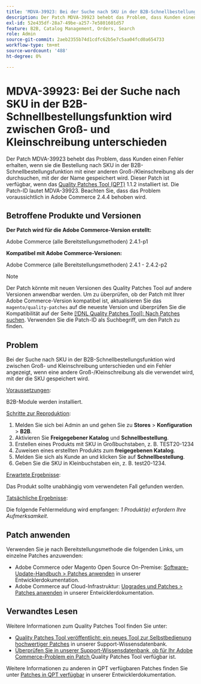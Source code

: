 ```yaml
---
title: 'MDVA-39923: Bei der Suche nach SKU in der B2B-Schnellbestellungsfunktion wird zwischen Groß- und Kleinschreibung unterschieden'
description: Der Patch MDVA-39923 behebt das Problem, dass Kunden einen Fehler erhalten, wenn sie die Bestellung nach SKU in der B2B-Schnellbestellungsfunktion mit einer anderen Groß-/Kleinschreibung als der durchsuchen, mit der der Name gespeichert wird. Dieser Patch ist verfügbar, wenn das [Quality Patches Tool (QPT)](/help/announcements/adobe-commerce-announcements/magento-quality-patches-released-new-tool-to-self-serve-quality-patches.md) 1.1.2 installiert ist. Die Patch-ID lautet MDVA-39923. Beachten Sie, dass das Problem voraussichtlich in Adobe Commerce 2.4.4 behoben wird.
exl-id: 52e435df-28a7-49be-a257-7e5801601d57
feature: B2B, Catalog Management, Orders, Search
role: Admin
source-git-commit: 2aeb2355b74d1cdfc62b5e7c5aa04fcd0a654733
workflow-type: tm+mt
source-wordcount: '488'
ht-degree: 0%

---
```


# MDVA-39923: Bei der Suche nach SKU in der B2B-Schnellbestellungsfunktion wird zwischen Groß- und Kleinschreibung unterschieden

Der Patch MDVA-39923 behebt das Problem, dass Kunden einen Fehler erhalten, wenn sie die Bestellung nach SKU in der B2B-Schnellbestellungsfunktion mit einer anderen Groß-/Kleinschreibung als der durchsuchen, mit der der Name gespeichert wird. Dieser Patch ist verfügbar, wenn das [Quality Patches Tool (QPT)](/help/announcements/adobe-commerce-announcements/magento-quality-patches-released-new-tool-to-self-serve-quality-patches.md) 1.1.2 installiert ist. Die Patch-ID lautet MDVA-39923. Beachten Sie, dass das Problem voraussichtlich in Adobe Commerce 2.4.4 behoben wird.

## Betroffene Produkte und Versionen

**Der Patch wird für die Adobe Commerce-Version erstellt:**

Adobe Commerce (alle Bereitstellungsmethoden) 2.4.1-p1

**Kompatibel mit Adobe Commerce-Versionen:**

Adobe Commerce (alle Bereitstellungsmethoden) 2.4.1 - 2.4.2-p2

>[!NOTE]
>
>Der Patch könnte mit neuen Versionen des Quality Patches Tool auf andere Versionen anwendbar werden. Um zu überprüfen, ob der Patch mit Ihrer Adobe Commerce-Version kompatibel ist, aktualisieren Sie das `magento/quality-patches` auf die neueste Version und überprüfen Sie die Kompatibilität auf der Seite [[!DNL Quality Patches Tool]: Nach Patches suchen](https://experienceleague.adobe.com/tools/commerce-quality-patches/index.html). Verwenden Sie die Patch-ID als Suchbegriff, um den Patch zu finden.

## Problem

Bei der Suche nach SKU in der B2B-Schnellbestellungsfunktion wird zwischen Groß- und Kleinschreibung unterschieden und ein Fehler angezeigt, wenn eine andere Groß-/Kleinschreibung als die verwendet wird, mit der die SKU gespeichert wird.

<u>Voraussetzungen</u>:

B2B-Module werden installiert.

<u>Schritte zur Reproduktion</u>:

1. Melden Sie sich bei Admin an und gehen Sie zu **Stores** > **Konfiguration** > **B2B**.
1. Aktivieren Sie **Freigegebener Katalog** und **Schnellbestellung**.
1. Erstellen eines Produkts mit SKU in Großbuchstaben, z. B. TEST20-1234
1. Zuweisen eines erstellten Produkts zum **freigegebenen Katalog**.
1. Melden Sie sich als Kunde an und klicken Sie auf **Schnellbestellung**.
1. Geben Sie die SKU in Kleinbuchstaben ein, z. B. test20-1234.

<u>Erwartete Ergebnisse</u>:

Das Produkt sollte unabhängig vom verwendeten Fall gefunden werden.

<u>Tatsächliche Ergebnisse</u>:

Die folgende Fehlermeldung wird empfangen: *1 Produkt(e) erfordern Ihre Aufmerksamkeit*.

## Patch anwenden

Verwenden Sie je nach Bereitstellungsmethode die folgenden Links, um einzelne Patches anzuwenden:

* Adobe Commerce oder Magento Open Source On-Premise: [Software-Update-Handbuch > Patches anwenden](https://experienceleague.adobe.com/en/docs/commerce-operations/tools/quality-patches-tool/usage) in unserer Entwicklerdokumentation.
* Adobe Commerce auf Cloud-Infrastruktur: [Upgrades und Patches > Patches anwenden](https://experienceleague.adobe.com/en/docs/commerce-cloud-service/user-guide/develop/upgrade/apply-patches) in unserer Entwicklerdokumentation.

## Verwandtes Lesen

Weitere Informationen zum Quality Patches Tool finden Sie unter:

* [Quality Patches Tool veröffentlicht: ein neues Tool zur Selbstbedienung hochwertiger Patches](/help/announcements/adobe-commerce-announcements/magento-quality-patches-released-new-tool-to-self-serve-quality-patches.md) in unserer Support-Wissensdatenbank.
* [Überprüfen Sie in unserer Support-Wissensdatenbank, ob für Ihr Adobe Commerce-Problem ein Patch ](/help/support-tools/patches-available-in-qpt-tool/check-patch-for-magento-issue-with-magento-quality-patches.md) Quality Patches Tool verfügbar ist.

Weitere Informationen zu anderen in QPT verfügbaren Patches finden Sie unter [Patches in QPT verfügbar](https://experienceleague.adobe.com/tools/commerce-quality-patches/index.html) in unserer Entwicklerdokumentation.
